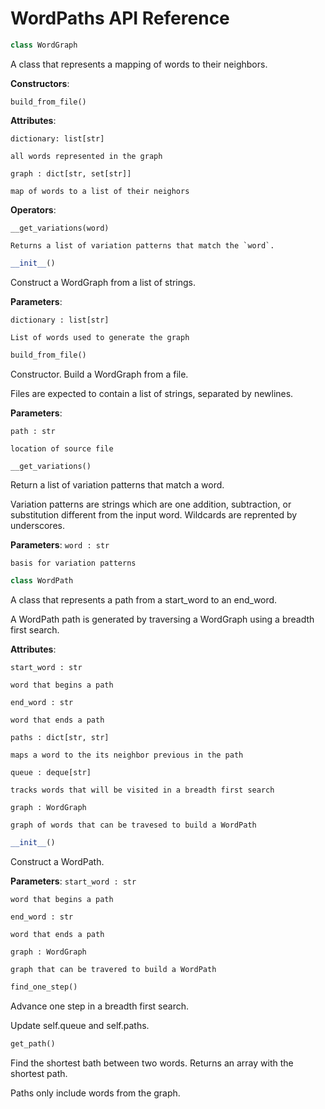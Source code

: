 # WordPaths API Reference #

```py
class WordGraph
```
A class that represents a mapping of words to their neighbors.


**Constructors**:

`build_from_file()`


**Attributes**:

`dictionary: list[str]`

    all words represented in the graph

`graph : dict[str, set[str]]`

    map of words to a list of their neighors


**Operators**:

`__get_variations(word)`

    Returns a list of variation patterns that match the `word`.


```py
__init__()
```
Construct a WordGraph from a list of strings.

**Parameters**:

`dictionary : list[str]`

    List of words used to generate the graph


```py
build_from_file()
```
Constructor. Build a WordGraph from a file.

Files are expected to contain a list of strings, separated by newlines.


**Parameters**:

`path : str`

    location of source file

```py
__get_variations()
```
Return a list of variation patterns that match a word.

Variation patterns are strings which are one addition, subtraction, or substitution different from the input word. Wildcards are reprented by underscores.

**Parameters**:
`word : str`

    basis for variation patterns

```py
class WordPath
```
A class that represents a path from a start_word to an end_word.

A WordPath path is generated by traversing a WordGraph using a breadth first search.

**Attributes**:

`start_word : str`

    word that begins a path

`end_word : str`

    word that ends a path

`paths : dict[str, str]`

    maps a word to the its neighbor previous in the path

`queue : deque[str]`

    tracks words that will be visited in a breadth first search

`graph : WordGraph`

    graph of words that can be travesed to build a WordPath


```py
__init__()
```
Construct a WordPath.

**Parameters**:
`start_word : str`

    word that begins a path

`end_word : str`

    word that ends a path

`graph : WordGraph`

    graph that can be travered to build a WordPath


```py
find_one_step()
```
Advance one step in a breadth first search.

Update self.queue and self.paths.

```py
get_path()
```
Find the shortest bath between two words. Returns an array with the shortest path.

Paths only include words from the graph.

